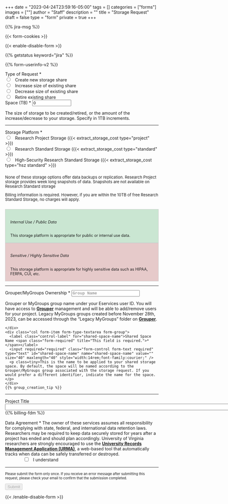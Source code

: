 +++
date = "2023-04-24T23:59:16-05:00"
tags = []
categories = ["forms"]
images = [""]
author = "Staff"
description = ""
title = "Storage Request"
draft = false
type = "form"
private = true
+++

{{% jira-msg %}}


{{< form-cookies >}}
<!-- <script type="text/javascript" src="/js/typeahead.js"></script> -->
<form action="https://uvarc-api.pods.uvarc.io/rest/general-support-request/" method="post" id="request-form" accept-charset="UTF-8">

{{< enable-disable-form >}}

<div class="alert" id="response_message" role="alert" style="padding-bottom:0px;">
  <p id="form_post_response"></p>
</div>
<div>
  <input type="hidden" id="category" name="category" value="Storage">
  <input type="hidden" id="request_title" name="request_title" value="Storage Request" />

  {{% getstatus keyword="jira" %}}

  {{% form-userinfo-v2 %}}

  <div class="row">
  <div class="col form-item form-group form-item form-type-radios form-group"> 
    <label class="control-label" for="type-of-request">Type of Request <span class="form-required" title="This field is required.">*</span></label>
    <div id="type-of-request" class="form-radios">
      <div class="form-item form-type-radio radio">
        <input required="required" type="radio" id="type-of-request-1" name="type-of-request" value="new-storage" class="form-radio" /> &nbsp; Create new storage share</label>
      </div>
      <div class="form-item form-type-radio radio">
        <input required="required" type="radio" id="type-of-request-2" name="type-of-request" value="increase-storage" class="form-radio" /> &nbsp; Increase size of existing share</label>
      </div>
      <div class="form-item form-type-radio radio">
        <input required="required" type="radio" id="type-of-request-3" name="type-of-request" value="decrease-storage" class="form-radio" /> &nbsp; Decrease size of existing share</label>
      </div>
      <div class="form-item form-type-radio radio">
        <input required="required" type="radio" id="type-of-request-4" name="type-of-request" value="retire-storage" class="form-radio" /> &nbsp; Retire existing share</label>
      </div>
    </div>
  </div>
    <div class="col form-item form-group">
      <label class="control-label" for="capacity">Space (TB) <span class="form-required" title="This field is required.">*</span></label>
      <input class="form-control required" type="number" min="1" max="200" required="required" id="capacity" name="capacity" value="0" style="width:8rem;" />
      <p class=tiny>The size of storage to be created/retired, or the amount of the increase/decrease to your storage. Specify in 1TB increments.</p>
    </div>
  </div>
  <hr size=1 />
  <div class="row">
  <div class="col form-item form-group form-item form-type-radios form-group"> 
    <label class="control-label" for="storage-options">Storage Platform <span class="form-required" title="This field is required.">*</span></label>
    <div id="storage-options" class="form-radios">
      <div class="form-item form-type-radio radio disabled">
        <input required="required" type="radio" id="storage-choice1" name="storage-choice" value="Research Project" class="form-radio" /> &nbsp; Research Project Storage ({{< extract_storage_cost type="project" >}})</label>
      </div>
      <div class="form-item form-type-radio radio">
        <input required="required" type="radio" id="storage-choice3" name="storage-choice" value="Research Standard" class="form-radio" /> &nbsp; Research Standard Storage ({{< extract_storage_cost type="standard" >}})</label>
      </div>
      <div class="form-item form-type-radio radio">
        <input required="required" type="radio" id="storage-choice2" name="storage-choice" value="High-Security Research Standard" class="form-radio" /> &nbsp; High-Security Research Standard Storage ({{< extract_storage_cost type="hsz standard" >}})</label>
      </div>
    </div>
    <div class="alert alert-warning" style="font-size:92%;margin-top:1.5rem;margin-bottom:1.5rem;" role="alert">
      <p>None of these storage options offer data backups or replication. Research Project storage provides week long snapshots of data. Snapshots are not available on Research Standard storage</p>
	<p>Billing information is required. However, if you are within the 10TB of free Research Standard Storage, no charges will apply.</p>
    </div>

  </div>
  </div>
  <div class="col form-item form-group">
    <div id="standard-data" style="border: solid 1px #ccc; padding:1rem; background-color:#cae6d2; font-size:90%;" class="form-text text-muted"><h6>Internal Use / Public Data</h6>This storage platform is appropriate for public or internal use data.</div>
    <div id="sensitive-data" style="border: solid 1px #ccc; padding:1rem; background-color:#e6caca; font-size:90%;" class="form-text text-muted"><h6>Sensitive / Highly Sensitive Data</h6>This storage platform is appropriate for highly sensitive data such as HIPAA, FERPA, CUI, etc.</div>
  </div>
  <hr size=1 />
  <div class="row">
    <div id="group-selector" class="col form-item form-group form-item form-type-textarea form-group"> 
      <label class="control-label" for="mygroup-ownership">Grouper/MyGroups Ownership <span class="form-required" title="This field is required.">*</span></label>
      <input required="required" class="form-control form-text required typeahead" type="text" id="mygroup-ownership" name="mygroup-ownership" placeholder="Group Name" size="32" maxlength="32" style="width:14rem;font-family:courier;" />
      <p class=tiny>Grouper or MyGroups group name under your Eservices user ID. You will have access to <a href="https://groups.identity.virginia.edu/" target="_new" style="font-weight:bold;">Grouper</a> management and will be able to add/remove users for your project.  Legacy MyGroups groups created before November 28th, 2023, can be accessed through the “Legacy MyGroups” folder on <a href="https://mygroups.virginia.edu/groups/" target="_new" style="font-weight:bold;"> Grouper</a>.</p>
      
    </div>
    <div class="col form-item form-type-textarea form-group">
      <label class="control-label" for="shared-space-name">Shared Space Name <span class="form-required" title="This field is required.">*</span></label>
      <input required="required" class="form-control form-text required" type="text" id="shared-space-name" name="shared-space-name" value="" size="40" maxlength="40" style="width:14rem;font-family:courier;" />
      <p class=tiny>This is the name to be applied to your shared storage space. By default, the space will be named according to the Grouper/MyGroups group associated with the storage request. If you would prefer a different identifier, indicate the name for the space.</p>
    </div>
    {{% group_creation_tip %}}          
  </div>
  <hr size=1 />
  <div class="form-item form-group form-item form-type-textarea form-group"> 
    <label class="control-label" for="project-title">Project Title </label>
    <input class="form-control form-text required" type="text" id="project-title" name="project-title" value="" size="200" maxlength="200" />
  </div>
  {{% billing-fdm %}}
  <div class="form-check form-item form-group" style="margin-top:1rem;">
    <label class="control-label" for="data-agreement">Data Agreement <span class="form-required" title="This field is required.">*</span></label>
    <label class="form-check-label" for="data-agreement">
      The owner of these services assumes all responsibility for complying with state, federal, and international data retention laws. Researchers may be required to keep data securely stored for years after a project has ended and should plan accordingly. University of Virginia researchers are strongly encouraged to use the <a href="https://recordsmanagement.virginia.edu/urma/overview" target="_new" style="font-weight:bold;">University Records Management Application (URMA)</a>, a web-based tool that automatically tracks when data can be safely transferred or destroyed.
    </label>
  </div>
  <div class="form-item form-group">
    <input class="form-check-input required" style="margin-left:4rem;" type="checkbox" value="" id="data-agreement">&nbsp;&nbsp; I understand
  </div>
  <div class="form-actions" id="submit-div" style="margin-top:1rem;">
    <hr size="1" style="" />
    <p style="font-size:80%;">Please submit the form only once. If you receive an error message after submitting this request, please check your email to confirm that the submission completed.</p>
    <button class="button-primary btn btn-primary form-submit" id="submit" type="submit" name="op" value="Submit" disabled>Submit</button>
  </div>
</div>

{{< /enable-disable-form >}}

</form>

<script type="text/javascript" src="/js/user-session-v2.js"></script>
<script type="text/javascript" src="/js/storage-request.js"></script>
<script type="text/javascript" src="/js/response-message.js"></script>